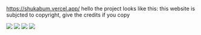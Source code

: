 https://shukabum.vercel.app/
hello the project looks like this:
this website is subjcted to copyright, give the credits if you copy

<img src="https://github.com/shukabum/Vsportfolioweb/assets/109593681/16590104-6aaf-47ab-b994-742e63041e3d" />
<img src="https://github.com/shukabum/Vsportfolioweb/assets/109593681/3be22e0d-a52c-4195-aac1-1af7513773bc" />
<img src="https://github.com/shukabum/Vsportfolioweb/assets/109593681/2380f44e-5ebd-48d1-be80-954e519c9345" />
<img src="https://github.com/shukabum/Vsportfolioweb/assets/109593681/b6e531de-3f6f-49a9-b8da-e89f57529199" />
